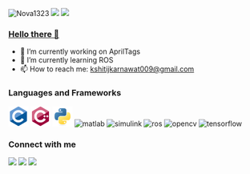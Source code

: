 <p align="left"> 
  <img src="https://komarev.com/ghpvc/?username=Nova1323&label=Views&color=brightgreen&style=plastic" alt="Nova1323" />
  <img src="https://img.shields.io/github/stars/Nova1323?label=Stars&color=blue&style=plastic" />
  <img src="https://img.shields.io/github/followers/Nova1323?label=Followers&color=blueviolet&style=plastic" />
</p>

### [Hello there 👋](https://www.youtube.com/watch?v=rEq1Z0bjdwc)

- 🔭 I’m currently working on AprilTags
- 🌱 I’m currently learning ROS
- 📫 How to reach me: kshitijkarnawat009@gmail.com

### Languages and Frameworks

<p align="left"> 
  <img src="https://raw.githubusercontent.com/devicons/devicon/master/icons/c/c-original.svg" alt="c" width="40" height="40"/>
  <img src="https://raw.githubusercontent.com/devicons/devicon/master/icons/cplusplus/cplusplus-original.svg" alt="cplusplus" width="40" height="40"/>
  <img src="https://raw.githubusercontent.com/devicons/devicon/master/icons/python/python-original.svg" alt="python" width="40" height="40"/>
  <img src="https://upload.wikimedia.org/wikipedia/commons/2/21/Matlab_Logo.png" alt="matlab" width="40" height="40"/>
  <img src="https://upload.wikimedia.org/wikipedia/en/3/36/Simulink_Logo_%28non-wordmark%29.png" alt="simulink" width="40" height="40"/>
  <img src="https://upload.wikimedia.org/wikipedia/commons/1/15/Robot_Operating_System_logo.svg" alt="ros" height="40"/>
  <img src="https://www.vectorlogo.zone/logos/opencv/opencv-icon.svg" alt="opencv" width="40" height="40"/>
  <img src="https://www.vectorlogo.zone/logos/tensorflow/tensorflow-icon.svg" alt="tensorflow" width="40" height="40"/>
</p>


### Connect with me

<a href="https://github.com/Nova1323/"><img src="https://img.shields.io/badge/GitHub-Kshitij%20Karnawat%20(Nova1323)-lightgrey?style=social&logo=github" /></a>
<a href="mailto:kshitijkarnawat009@gmail.com"><img src="https://img.shields.io/badge/Gmail-Kshitij%20Karnawat-red?style=social&logo=gmail" /></a>
<a href="https://www.linkedin.com/in/kshitij-karnawat"><img src="https://img.shields.io/badge/LinkedIn-Kshitij%20Karnawat-blue?style=social&logo=linkedin" /></a>
